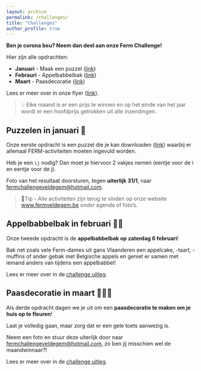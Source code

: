 ```yaml
---
layout: archive
permalink: /challenges/
title: "Challenges"
author_profile: true
---
```


**Ben je corona beu? Neem dan deel aan onze Ferm Challenge!**

Hier zijn alle opdrachten:

- **Januari** - Maak een puzzel ([link](#puzzelen-in-januari-))
- **Febrauri** - Appelbabbelbak ([link](#appelbabbelbak-in-februari-))
- **Maart** - Paasdecoratie ([link](#paasdecoratie-in-maart-))

Lees er meer over in onze flyer ([link](/assets/media/agenda/ferm-challenge.jpg)).

> 💡 Elke maand is er een prijs te winnen en op het einde van het jaar wordt er een hoofdprijs getrokken uit alle inzendingen.

## Puzzelen in januari 🧩

Onze eerste opdracht is een puzzel die je kan downloaden ([link](/assets/media/challenges/januari.pdf)) waarbij er allemaal FERM-activiteiten moeten ingevuld worden.

Heb je een `ij` nodig? Dan moet je hiervoor 2 vakjes nemen (eentje voor de i en eentje voor de j).

Foto van het resultaat doorsturen, tegen **uiterlijk 31/1**, naar [fermchallengeveldegem@hotmail.com](fermchallengeveldegem@hotmail.com).

> 📌Tip - Alle activiteiten zijn terug te vinden op onze website www.fermveldegem.be onder agenda of foto’s.

## Appelbabbelbak in februari 🍎🍰

Onze tweede opdracht is de **appelbabbelbak op zaterdag 6 februari**!

Bak net zoals vele Ferm-dames uit gans Vlaanderen een appelcake, -taart, -muffins of ander gebak met Belgische appels en geniet er samen met iemand anders van tijdens een appelbabbel!

Lees er meer over in de [challenge uitleg](/assets/media/challenges/appelbabbelbak.pdf).

## Paasdecoratie in maart 🐰🥚🍫

Als derde opdracht dagen we je uit om een **paasdecoratie te maken om je huis op te fleuren**!

Laat je volledig gaan, maar zorg dat er een gele toets aanwezig is.

Neem een foto en stuur deze uiterlijk door naar [fermchallengeveldegem@hotmail.com](mailto:fermchallengeveldegem@hotmail.com), zo ben jij misschien wel de maandwinnaar?!

Lees er meer over in de [challenge uitleg](/assets/media/challenges/maart.jpg).
